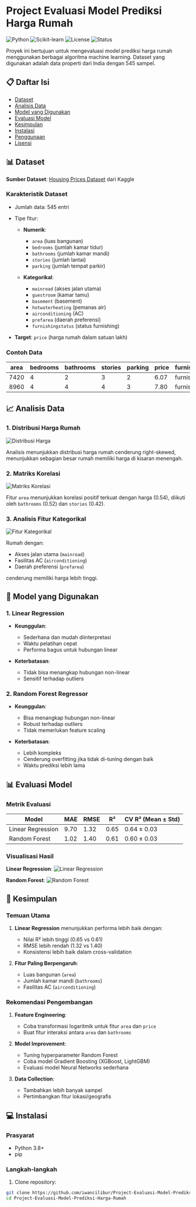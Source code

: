 # Project Evaluasi Model Prediksi Harga Rumah

![Python](https://img.shields.io/badge/Python-3.8%2B-blue)
![Scikit-learn](https://img.shields.io/badge/Scikit--learn-1.0.1-orange)
![License](https://img.shields.io/badge/License-MIT-green)
![Status](https://img.shields.io/badge/Status-Completed-brightgreen)

Proyek ini bertujuan untuk mengevaluasi model prediksi harga rumah menggunakan berbagai algoritma machine learning. Dataset yang digunakan adalah data properti dari India dengan 545 sampel.

## 📋 Daftar Isi
- [Dataset](#-dataset)
- [Analisis Data](#-analisis-data)
- [Model yang Digunakan](#-model-yang-digunakan)
- [Evaluasi Model](#-evaluasi-model)
- [Kesimpulan](#-kesimpulan)
- [Instalasi](#-instalasi)
- [Penggunaan](#-penggunaan)
- [Lisensi](#-lisensi)

## 📊 Dataset

**Sumber Dataset**: [Housing Prices Dataset](https://www.kaggle.com/datasets/yasserh/housing-prices-dataset) dari Kaggle

### Karakteristik Dataset
- Jumlah data: 545 entri
- Tipe fitur:
  - **Numerik**: 
    - `area` (luas bangunan)
    - `bedrooms` (jumlah kamar tidur)
    - `bathrooms` (jumlah kamar mandi)
    - `stories` (jumlah lantai)
    - `parking` (jumlah tempat parkir)
  
  - **Kategorikal**:
    - `mainroad` (akses jalan utama)
    - `guestroom` (kamar tamu)
    - `basement` (basement)
    - `hotwaterheating` (pemanas air)
    - `airconditioning` (AC)
    - `prefarea` (daerah preferensi)
    - `furnishingstatus` (status furnishing)

- **Target**: `price` (harga rumah dalam satuan lakh)

### Contoh Data
| area | bedrooms | bathrooms | stories | parking | price | furnishingstatus |
|------|----------|-----------|---------|---------|-------|------------------|
| 7420 | 4        | 2         | 3       | 2       | 6.07  | furnished        |
| 8960 | 4        | 4         | 4       | 3       | 7.80  | furnished        |

## 📈 Analisis Data

### 1. Distribusi Harga Rumah
![Distribusi Harga](https://github.com/user-attachments/assets/543ff310-f968-4ca6-80e5-e58ff58a0b43)

Analisis menunjukkan distribusi harga rumah cenderung right-skewed, menunjukkan sebagian besar rumah memiliki harga di kisaran menengah.

### 2. Matriks Korelasi
![Matriks Korelasi](https://github.com/user-attachments/assets/b78049f3-7af9-4856-a872-3702789f7568)

Fitur `area` menunjukkan korelasi positif terkuat dengan harga (0.54), diikuti oleh `bathrooms` (0.52) dan `stories` (0.42).

### 3. Analisis Fitur Kategorikal
![Fitur Kategorikal](https://github.com/user-attachments/assets/94da6ae9-754b-4fc2-94c6-102f891bdde8)

Rumah dengan:
- Akses jalan utama (`mainroad`)
- Fasilitas AC (`airconditioning`)
- Daerah preferensi (`prefarea`)

cenderung memiliki harga lebih tinggi.

## 🤖 Model yang Digunakan

### 1. Linear Regression
- **Keunggulan**:
  - Sederhana dan mudah diinterpretasi
  - Waktu pelatihan cepat
  - Performa bagus untuk hubungan linear
  
- **Keterbatasan**:
  - Tidak bisa menangkap hubungan non-linear
  - Sensitif terhadap outliers

### 2. Random Forest Regressor
- **Keunggulan**:
  - Bisa menangkap hubungan non-linear
  - Robust terhadap outliers
  - Tidak memerlukan feature scaling
  
- **Keterbatasan**:
  - Lebih kompleks
  - Cenderung overfitting jika tidak di-tuning dengan baik
  - Waktu prediksi lebih lama

## 📊 Evaluasi Model

### Metrik Evaluasi
| Model              | MAE    | RMSE   | R²     | CV R² (Mean ± Std) |
|--------------------|--------|--------|--------|--------------------|
| Linear Regression  | 9.70   | 1.32   | 0.65   | 0.64 ± 0.03        |
| Random Forest      | 1.02   | 1.40   | 0.61   | 0.60 ± 0.03        |

### Visualisasi Hasil
**Linear Regression**:
![Linear Regression](https://github.com/user-attachments/assets/f1df7434-a324-48d0-99a6-810b7755c161)

**Random Forest**:
![Random Forest](https://github.com/user-attachments/assets/34d66469-c31f-4831-9c60-e161b003a182)

## 🎯 Kesimpulan

### Temuan Utama
1. **Linear Regression** menunjukkan performa lebih baik dengan:
   - Nilai R² lebih tinggi (0.65 vs 0.61)
   - RMSE lebih rendah (1.32 vs 1.40)
   - Konsistensi lebih baik dalam cross-validation

2. **Fitur Paling Berpengaruh**:
   - Luas bangunan (`area`)
   - Jumlah kamar mandi (`bathrooms`)
   - Fasilitas AC (`airconditioning`)

### Rekomendasi Pengembangan
1. **Feature Engineering**:
   - Coba transformasi logaritmik untuk fitur `area` dan `price`
   - Buat fitur interaksi antara `area` dan `bathrooms`
   
2. **Model Improvement**:
   - Tuning hyperparameter Random Forest
   - Coba model Gradient Boosting (XGBoost, LightGBM)
   - Evaluasi model Neural Networks sederhana

3. **Data Collection**:
   - Tambahkan lebih banyak sampel
   - Pertimbangkan fitur lokasi/geografis

## 💻 Instalasi

### Prasyarat
- Python 3.8+
- pip

### Langkah-langkah
1. Clone repository:
```bash
git clone https://github.com/iwancilibur/Project-Evaluasi-Model-Prediksi-Harga-Rumah.git
cd Project-Evaluasi-Model-Prediksi-Harga-Rumah
```
